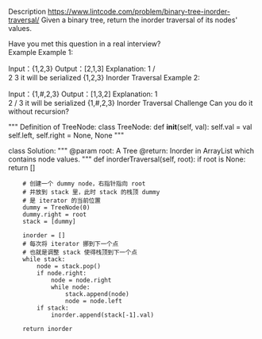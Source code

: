 Description
https://www.lintcode.com/problem/binary-tree-inorder-traversal/
Given a binary tree, return the inorder traversal of its nodes' values.

Have you met this question in a real interview?  
Example
Example 1:

Input：{1,2,3}
Output：[2,1,3]
Explanation:
   1
  / \
 2   3
it will be serialized {1,2,3}
Inorder Traversal
Example 2:

Input：{1,#,2,3}
Output：[1,3,2]
Explanation:
1
 \
  2
 /
3
it will be serialized {1,#,2,3}
Inorder Traversal
Challenge
Can you do it without recursion?


"""
Definition of TreeNode:
class TreeNode:
    def __init__(self, val):
        self.val = val
        self.left, self.right = None, None
"""

class Solution:
    """
    @param root: A Tree
    @return: Inorder in ArrayList which contains node values.
    """
    def inorderTraversal(self, root):
        if root is None:
            return []
            
        # 创建一个 dummy node，右指针指向 root
        # 并放到 stack 里，此时 stack 的栈顶 dummy
        # 是 iterator 的当前位置
        dummy = TreeNode(0)
        dummy.right = root
        stack = [dummy]
            
        inorder = []
        # 每次将 iterator 挪到下一个点
        # 也就是调整 stack 使得栈顶到下一个点
        while stack:
            node = stack.pop()
            if node.right:
                node = node.right
                while node:
                    stack.append(node)
                    node = node.left
            if stack:
                inorder.append(stack[-1].val)
                
        return inorder
